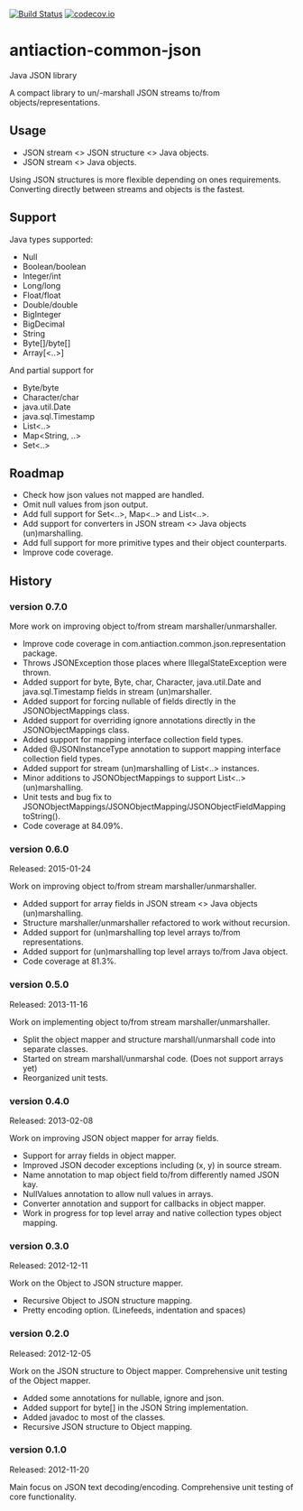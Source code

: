 [![Build Status](https://travis-ci.org/nclarkekb/antiaction-common-json.png?branch=master)](https://travis-ci.org/nclarkekb/antiaction-common-json)
[![codecov.io](http://codecov.io/github/nclarkekb/antiaction-common-json/coverage.svg?branch=master)](http://codecov.io/github/nclarkekb/antiaction-common-json?branch=master)

antiaction-common-json
======================

Java JSON library

A compact library to un/-marshall JSON streams to/from objects/representations.

## Usage ##

* JSON stream <> JSON structure <> Java objects.
* JSON stream <> Java objects.

Using JSON structures is more flexible depending on ones requirements.
Converting directly between streams and objects is the fastest.

## Support ##

Java types supported:
* Null
* Boolean/boolean
* Integer/int
* Long/long
* Float/float
* Double/double
* BigInteger
* BigDecimal
* String
* Byte[]/byte[]
* Array[<..>]

And partial support for
* Byte/byte
* Character/char
* java.util.Date
* java.sql.Timestamp
* List<..>
* Map<String, ..>
* Set<..>

## Roadmap ##

* Check how json values not mapped are handled.
* Omit null values from json output.
* Add full support for Set<..>, Map<..> and List<..>.
* Add support for converters in JSON stream <> Java objects (un)marshalling.
* Add full support for more primitive types and their object counterparts.
* Improve code coverage.

## History ##

### version 0.7.0 ###

More work on improving object to/from stream marshaller/unmarshaller.

* Improve code coverage in com.antiaction.common.json.representation package.
* Throws JSONException those places where IllegalStateException were thrown.
* Added support for byte, Byte, char, Character, java.util.Date and java.sql.Timestamp fields in stream (un)marshaller.
* Added support for forcing nullable of fields directly in the JSONObjectMappings class.
* Added support for overriding ignore annotations directly in the JSONObjectMappings class.
* Added support for mapping interface collection field types.
* Added @JSONInstanceType annotation to support mapping interface collection field types.
* Added support for stream (un)marshalling of List<..> instances.
* Minor additions to JSONObjectMappings to support List<..> (un)marshalling.
* Unit tests and bug fix to JSONObjectMappings/JSONObjectMapping/JSONObjectFieldMapping toString().
* Code coverage at 84.09%.

### version 0.6.0 ###
Released: 2015-01-24

Work on improving object to/from stream marshaller/unmarshaller.

* Added support for array fields in JSON stream <> Java objects (un)marshalling.
* Structure marshaller/unmarshaller refactored to work without recursion.
* Added support for (un)marshalling top level arrays to/from representations.
* Added support for (un)marshalling top level arrays to/from Java object.
* Code coverage at 81.3%.

### version 0.5.0 ###
Released: 2013-11-16

Work on implementing object to/from stream marshaller/unmarshaller.

* Split the object mapper and structure marshall/unmarshall code into separate classes.
* Started on stream marshall/unmarshal code. (Does not support arrays yet)
* Reorganized unit tests.

### version 0.4.0 ###
Released: 2013-02-08

Work on improving JSON object mapper for array fields.

* Support for array fields in object mapper.
* Improved JSON decoder exceptions including (x, y) in source stream.
* Name annotation to map object field to/from differently named JSON kay.
* NullValues annotation to allow null values in arrays.
* Converter annotation and support for callbacks in object mapper.
* Work in progress for top level array and native collection types object mapping.

### version 0.3.0 ###
Released: 2012-12-11

Work on the Object to JSON structure mapper.

* Recursive Object to JSON structure mapping.
* Pretty encoding option. (Linefeeds, indentation and spaces)

### version 0.2.0 ###
Released: 2012-12-05

Work on the JSON structure to Object mapper.
Comprehensive unit testing of the Object mapper.

* Added some annotations for nullable, ignore and json.
* Added support for byte[] in the JSON String implementation.
* Added javadoc to most of the classes.
* Recursive JSON structure to Object mapping.

### version 0.1.0 ###
Released: 2012-11-20

Main focus on JSON text decoding/encoding.
Comprehensive unit testing of core functionality.
